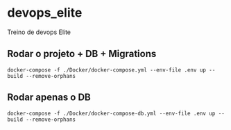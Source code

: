 # devops_elite

Treino de devops Elite

## Rodar o projeto + DB + Migrations

`docker-compose -f ./Docker/docker-compose.yml --env-file .env up --build --remove-orphans`   

## Rodar apenas o DB

`docker-compose -f ./Docker/docker-compose-db.yml --env-file .env up --build --remove-orphans`   
